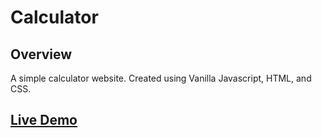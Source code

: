 # Calculator
## Overview
A simple calculator website.
Created using Vanilla Javascript, HTML, and CSS.
## [Live Demo](https://stepty.github.io/calculator/)


